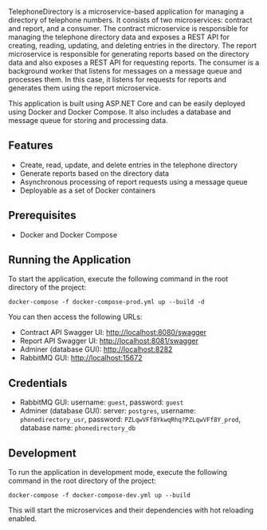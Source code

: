 
TelephoneDirectory is a microservice-based application for managing a directory of telephone numbers. It consists of two microservices: contract and report, and a consumer. The contract microservice is responsible for managing the telephone directory data and exposes a REST API for creating, reading, updating, and deleting entries in the directory. The report microservice is responsible for generating reports based on the directory data and also exposes a REST API for requesting reports. The consumer is a background worker that listens for messages on a message queue and processes them. In this case, it listens for requests for reports and generates them using the report microservice.

This application is built using ASP.NET Core and can be easily deployed using Docker and Docker Compose. It also includes a database and message queue for storing and processing data.

## Features

-   Create, read, update, and delete entries in the telephone directory
-   Generate reports based on the directory data
-   Asynchronous processing of report requests using a message queue
-   Deployable as a set of Docker containers

## Prerequisites

-   Docker and Docker Compose

## Running the Application

To start the application, execute the following command in the root directory of the project:

`docker-compose -f docker-compose-prod.yml up --build -d` 

You can then access the following URLs:

-   Contract API Swagger UI: [http://localhost:8080/swagger](http://localhost:8080/swagger)
-   Report API Swagger UI: [http://localhost:8081/swagger](http://localhost:8081/swagger)
-   Adminer (database GUI): [http://localhost:8282](http://localhost:8282/)
-   RabbitMQ GUI: [http://localhost:15672](http://localhost:15672/)

## Credentials

-   RabbitMQ GUI: username: `guest`, password: `guest`
-   Adminer (database GUI): server: `postgres`, username: `phonedirectory_usr`, password: `PZLqwVFf8YkwqRhq?PZLqwVFf8Y_prod`, database name: `phonedirectory_db`

## Development

To run the application in development mode, execute the following command in the root directory of the project:


`docker-compose -f docker-compose-dev.yml up --build` 

This will start the microservices and their dependencies with hot reloading enabled.
